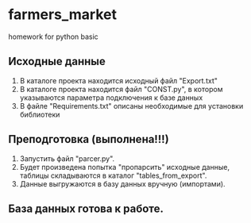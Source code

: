 # farmers_market
homework for python basic


## Исходные данные
1. В каталоге проекта находится исходный файл "Export.txt"
2. В каталоге проекта находится файл "CONST.py", в котором указываются параметра подключения к базе данных
3. В файле "Requirements.txt" описаны необходимые для установки библиотеки

## Преподготовка (выполнена!!!)
1. Запустить файл "parcer.py".
2. Будет произведена попытка "пропарсить" исходные данные, таблицы складываются в каталог "tables_from_export".
3. Данные выгружаются в базу данных вручную (импортами).

## База данных готова к работе.
